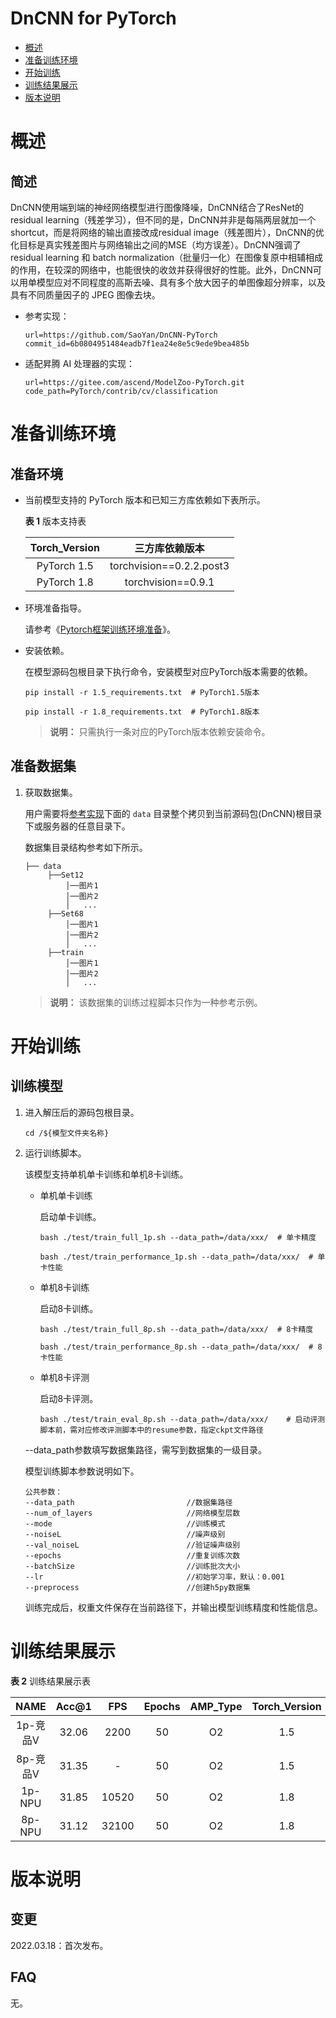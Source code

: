 # DnCNN for PyTorch

-   [概述](概述.md)
-   [准备训练环境](准备训练环境.md)
-   [开始训练](开始训练.md)
-   [训练结果展示](训练结果展示.md)
-   [版本说明](版本说明.md)


# 概述

## 简述

DnCNN使用端到端的神经网络模型进行图像降噪，DnCNN结合了ResNet的residual learning（残差学习），但不同的是，DnCNN并非是每隔两层就加一个shortcut，而是将网络的输出直接改成residual image（残差图片），DnCNN的优化目标是真实残差图片与网络输出之间的MSE（均方误差）。DnCNN强调了residual learning 和 batch normalization（批量归一化）在图像复原中相辅相成的作用，在较深的网络中，也能很快的收敛并获得很好的性能。此外，DnCNN可以用单模型应对不同程度的高斯去噪、具有多个放大因子的单图像超分辨率，以及具有不同质量因子的 JPEG 图像去块。

- 参考实现：

  ```
  url=https://github.com/SaoYan/DnCNN-PyTorch
  commit_id=6b0804951484eadb7f1ea24e8e5c9ede9bea485b
  ```

- 适配昇腾 AI 处理器的实现：

  ```
  url=https://gitee.com/ascend/ModelZoo-PyTorch.git
  code_path=PyTorch/contrib/cv/classification
  ```

# 准备训练环境

## 准备环境

- 当前模型支持的 PyTorch 版本和已知三方库依赖如下表所示。

  **表 1**  版本支持表

  | Torch_Version      | 三方库依赖版本                                 |
  | :--------: | :----------------------------------------------------------: |
  | PyTorch 1.5 | torchvision==0.2.2.post3 |
  | PyTorch 1.8 | torchvision==0.9.1 |
  
- 环境准备指导。

  请参考《[Pytorch框架训练环境准备](https://www.hiascend.com/document/detail/zh/ModelZoo/pytorchframework/ptes)》。
  
- 安装依赖。

  在模型源码包根目录下执行命令，安装模型对应PyTorch版本需要的依赖。
  ```
  pip install -r 1.5_requirements.txt  # PyTorch1.5版本
  
  pip install -r 1.8_requirements.txt  # PyTorch1.8版本
  ```
  > **说明：** 
  >只需执行一条对应的PyTorch版本依赖安装命令。

## 准备数据集

1. 获取数据集。

   用户需要将[参考实现](https://github.com/SaoYan/DnCNN-PyTorch)下面的 `data` 目录整个拷贝到当前源码包(DnCNN)根目录下或服务器的任意目录下。

   数据集目录结构参考如下所示。
   ```
   ├── data
        ├──Set12
            │──图片1
            │──图片2
            │   ...       
        ├──Set68  
            │──图片1
            │──图片2
            │   ...
        ├──train
            │──图片1
            │──图片2
            │   ...             
   ```
   > **说明：** 
   >该数据集的训练过程脚本只作为一种参考示例。


# 开始训练

## 训练模型

1. 进入解压后的源码包根目录。

   ```
   cd /${模型文件夹名称} 
   ```

2. 运行训练脚本。

   该模型支持单机单卡训练和单机8卡训练。

   - 单机单卡训练

     启动单卡训练。

     ```
     bash ./test/train_full_1p.sh --data_path=/data/xxx/  # 单卡精度
     
     bash ./test/train_performance_1p.sh --data_path=/data/xxx/  # 单卡性能
     ```

   - 单机8卡训练

     启动8卡训练。

     ```
     bash ./test/train_full_8p.sh --data_path=/data/xxx/  # 8卡精度
     
     bash ./test/train_performance_8p.sh --data_path=/data/xxx/  # 8卡性能
     ```

   - 单机8卡评测

     启动8卡评测。

     ```
     bash ./test/train_eval_8p.sh --data_path=/data/xxx/    # 启动评测脚本前，需对应修改评测脚本中的resume参数，指定ckpt文件路径
     ```

   --data_path参数填写数据集路径，需写到数据集的一级目录。
   
   模型训练脚本参数说明如下。
   
   ```
   公共参数：
   --data_path                         //数据集路径
   --num_of_layers                     //网络模型层数
   --mode                              //训练模式
   --noiseL                            //噪声级别
   --val_noiseL                        //验证噪声级别      
   --epochs                            //重复训练次数
   --batchSize                         //训练批次大小
   --lr                                //初始学习率，默认：0.001
   --preprocess                        //创建h5py数据集
   ```
   
   训练完成后，权重文件保存在当前路径下，并输出模型训练精度和性能信息。

# 训练结果展示

**表 2**  训练结果展示表

|   NAME   | Acc@1 | FPS  | Epochs | AMP_Type | Torch_Version |
| :------: | :---: | :--: | :----: | :------: | :-----------: |
| 1p-竞品V | 32.06 | 2200 |  50    |    O2    |      1.5      |
| 8p-竞品V | 31.35 |  -   |  50    |    O2    |      1.5      |
|  1p-NPU  | 31.85 | 10520 |  50    |    O2    |      1.8      |
|  8p-NPU  | 31.12 | 32100 |  50    |    O2    |      1.8      |

# 版本说明

## 变更

2022.03.18：首次发布。

## FAQ

无。

